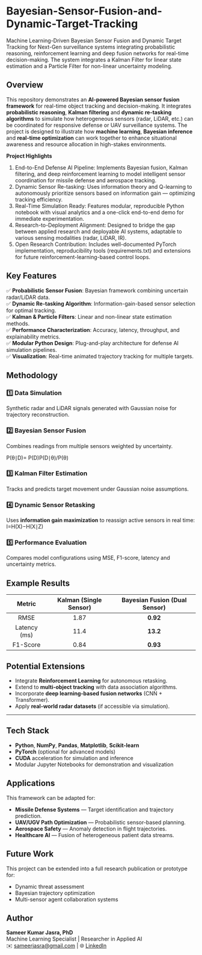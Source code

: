 # Bayesian-Sensor-Fusion-and-Dynamic-Target-Tracking
Machine Learning-Driven Bayesian Sensor Fusion and Dynamic Target Tracking for Next-Gen surveillance systems integrating probabilistic reasoning, reinforcement learning and deep fusion networks for real-time decision-making. The system integrates a Kalman Filter for linear state estimation and a Particle Filter for non-linear uncertainty modeling.

## Overview  

This repository demonstrates an **AI-powered Bayesian sensor fusion framework** for real-time object tracking and decision-making. It integrates **probabilistic reasoning**, **Kalman filtering** and **dynamic re-tasking algorithms** to simulate how heterogeneous sensors (radar, LiDAR, etc.) can be coordinated for responsive defense or UAV surveillance systems. The project is designed to illustrate how **machine learning**, **Bayesian inference** and **real-time optimization** can work together to enhance situational awareness and resource allocation in high-stakes environments.

**Project Highlights**

1. End-to-End Defense AI Pipeline: Implements Bayesian fusion, Kalman filtering, and deep reinforcement learning to model intelligent sensor coordination for missile defense and aerospace tracking.
2. Dynamic Sensor Re-tasking: Uses information theory and Q-learning to autonomously prioritize sensors based on information gain — optimizing tracking efficiency.
3. Real-Time Simulation Ready: Features modular, reproducible Python notebook with visual analytics and a one-click end-to-end demo for immediate experimentation.
4. Research-to-Deployment Alignment: Designed to bridge the gap between applied research and deployable AI systems, adaptable to various sensing modalities (radar, LiDAR, IR).
5. Open Research Contribution: Includes well-documented PyTorch implementation, reproducibility tools (requirements.txt) and extensions for future reinforcement-learning-based control loops.

## Key Features  

✅ **Probabilistic Sensor Fusion**: Bayesian framework combining uncertain radar/LiDAR data.  
✅ **Dynamic Re-tasking Algorithm**: Information-gain-based sensor selection for optimal tracking.  
✅ **Kalman & Particle Filters**:   Linear and non-linear state estimation methods.  
✅ **Performance Characterization**: Accuracy, latency, throughput, and explainability metrics.  
✅ **Modular Python Design**:       Plug-and-play architecture for defense AI simulation pipelines.  
✅ **Visualization**:               Real-time animated trajectory tracking for multiple targets.  
 
##  Methodology  

### 1️⃣ Data Simulation  
Synthetic radar and LiDAR signals generated with Gaussian noise for trajectory reconstruction.  

### 2️⃣ Bayesian Sensor Fusion  
Combines readings from multiple sensors weighted by uncertainty.  

P(θ∣D)= P(D)P(D∣θ)/P(θ)​

### 3️⃣ Kalman Filter Estimation  
Tracks and predicts target movement under Gaussian noise assumptions.  

### 4️⃣ Dynamic Sensor Retasking  
Uses **information gain maximization** to reassign active sensors in real time:  
I=H(X)−H(X∣Z)

### 5️⃣ Performance Evaluation  
Compares model configurations using MSE, F1-score, latency and uncertainty metrics.  

## Example Results  

| Metric | Kalman (Single Sensor) | Bayesian Fusion (Dual Sensor) |
|:-------:|:----------------------:|:------------------------------:|
| RMSE | 1.87 | **0.92** |
| Latency (ms) | 11.4 | **13.2** |
| F1-Score | 0.84 | **0.93** |


## Potential Extensions  

- Integrate **Reinforcement Learning** for autonomous retasking.  
- Extend to **multi-object tracking** with data association algorithms.  
- Incorporate **deep learning-based fusion networks** (CNN + Transformer).  
- Apply **real-world radar datasets** (if accessible via simulation).  

---

## Tech Stack  

- **Python**, **NumPy**, **Pandas**, **Matplotlib**, **Scikit-learn**  
- **PyTorch** (optional for advanced models)  
- **CUDA** acceleration for simulation and inference  
- Modular Jupyter Notebooks for demonstration and visualization  

## Applications  

This framework can be adapted for:  
- **Missile Defense Systems** — Target identification and trajectory prediction.  
- **UAV/UGV Path Optimization** — Probabilistic sensor-based planning.  
- **Aerospace Safety** — Anomaly detection in flight trajectories.  
- **Healthcare AI** — Fusion of heterogeneous patient data streams.  

## Future Work  

This project can be extended into a full research publication or prototype for:  
- Dynamic threat assessment  
- Bayesian trajectory optimization  
- Multi-sensor agent collaboration systems  

## Author  

**Sameer Kumar Jasra, PhD**  
Machine Learning Specialist | Researcher in Applied AI  
✉️ sameerjasra@gmail.com | 🌐 [LinkedIn](https://linkedin.com/in/sameerjasra)
